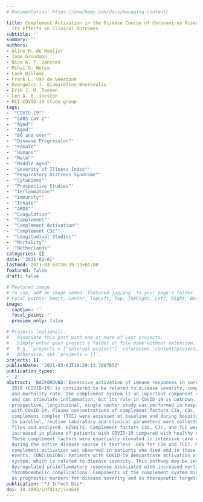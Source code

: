 ```yaml
---
# Documentation: https://wowchemy.com/docs/managing-content/

title: Complement Activation in the Disease Course of Coronavirus Disease 2019 and
  Its Effects on Clinical Outcomes
subtitle: ''
summary: ''
authors:
- Aline H. de Nooijer
- Inge Grondman
- Nico A. F. Janssen
- Mihai G. Netea
- Loek Willems
- Frank L. van de Veerdonk
- Evangelos J. Giamarellos-Bourboulis
- Erik J. M. Toonen
- Leo A. B. Joosten
- RCI-COVID-19 study group
tags:
- '"COVID-19"'
- '"SARS-CoV-2"'
- '"Aged"'
- '"Aged"'
- '"80 and over"'
- '"Disease Progression"'
- '"Female"'
- '"Humans"'
- '"Male"'
- '"Middle Aged"'
- '"Severity of Illness Index"'
- '"Respiratory Distress Syndrome"'
- '"Cytokines"'
- '"Prospective Studies"'
- '"Inflammation"'
- '"Immunity"'
- '"Innate"'
- '"ARDS"'
- '"Coagulation"'
- '"Complement"'
- '"Complement Activation"'
- '"Complement C3c"'
- '"Longitudinal Studies"'
- '"Mortality"'
- '"Netherlands"'
categories: []
date: '2021-02-01'
lastmod: 2021-03-03T20:39:13+01:00
featured: false
draft: false

# Featured image
# To use, add an image named `featured.jpg/png` to your page's folder.
# Focal points: Smart, Center, TopLeft, Top, TopRight, Left, Right, BottomLeft, Bottom, BottomRight.
image:
  caption: ''
  focal_point: ''
  preview_only: false

# Projects (optional).
#   Associate this post with one or more of your projects.
#   Simply enter your project's folder or file name without extension.
#   E.g. `projects = ["internal-project"]` references `content/project/deep-learning/index.md`.
#   Otherwise, set `projects = []`.
projects: []
publishDate: '2021-03-03T19:39:13.708785Z'
publication_types:
- '2'
abstract: 'BACKGROUND: Excessive activation of immune responses in coronavirus disease
  2019 (COVID-19) is considered to be related to disease severity, complications,
  and mortality rate. The complement system is an important component of innate immunity
  and can stimulate inflammation, but its role in COVID-19 is unknown. METHODS: A
  prospective, longitudinal, single center study was performed in hospitalized patients
  with COVID-19. Plasma concentrations of complement factors C3a, C3c, and terminal
  complement complex (TCC) were assessed at baseline and during hospital admission.
  In parallel, routine laboratory and clinical parameters were collected from medical
  files and analyzed. RESULTS: Complement factors C3a, C3c, and TCC were significantly
  increased in plasma of patients with COVID-19 compared with healthy controls (P textless .05).
  These complement factors were especially elevated in intensive care unit patients
  during the entire disease course (P textless .005 for C3a and TCC). More intense
  complement activation was observed in patients who died and in those with thromboembolic
  events. CONCLUSIONS: Patients with COVID-19 demonstrate activation of the complement
  system, which is related to disease severity. This pathway may be involved in the
  dysregulated proinflammatory response associated with increased mortality rate and
  thromboembolic complications. Components of the complement system might have potential
  as prognostic markers for disease severity and as therapeutic targets in COVID-19.'
publication: '*J Infect Dis*'
doi: 10.1093/infdis/jiaa646
---
```

